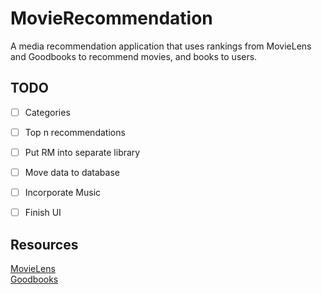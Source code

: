 # MovieRecommendation
A media recommendation application that uses rankings from MovieLens and Goodbooks to recommend movies, and books to users.

## TODO
- [ ] Categories
- [ ] Top n recommendations
- [ ] Put RM into separate library
- [ ] Move data to database
- [ ] Incorporate Music
- [ ] Finish UI


## Resources
[MovieLens](https://grouplens.org/datasets/movielens/) \
[Goodbooks](http://fastml.com/goodbooks-10k-a-new-dataset-for-book-recommendations/)
